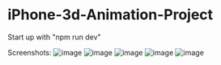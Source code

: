 # iPhone-3d-Animation-Project

Start up with "npm run dev"

Screenshots:
![image](https://user-images.githubusercontent.com/12349670/230771729-8d1288fc-67f6-4195-8401-3d3e410efbcc.png)
![image](https://user-images.githubusercontent.com/12349670/230771754-796bba35-7cc2-4943-ab0e-dda2e2d4cf8f.png)
![image](https://user-images.githubusercontent.com/12349670/230771768-5760c2f2-e22c-4238-9ab7-364e85b68363.png)
![image](https://user-images.githubusercontent.com/12349670/230771781-354c6da6-4cbb-465b-92fa-c8c6e0fd4ee2.png)
![image](https://user-images.githubusercontent.com/12349670/230771793-8f0a6062-0233-4acb-a980-5de8c0f358b6.png)
